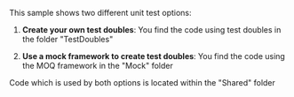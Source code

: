 ﻿This sample shows two different unit test options:
﻿
1. **Create your own test doubles**: You find the code using test doubles in the folder "TestDoubles"

2. **Use a mock framework to create test doubles**: You find the code using the MOQ framework in the "Mock" folder


Code which is used by both options is located within the "Shared" folder
